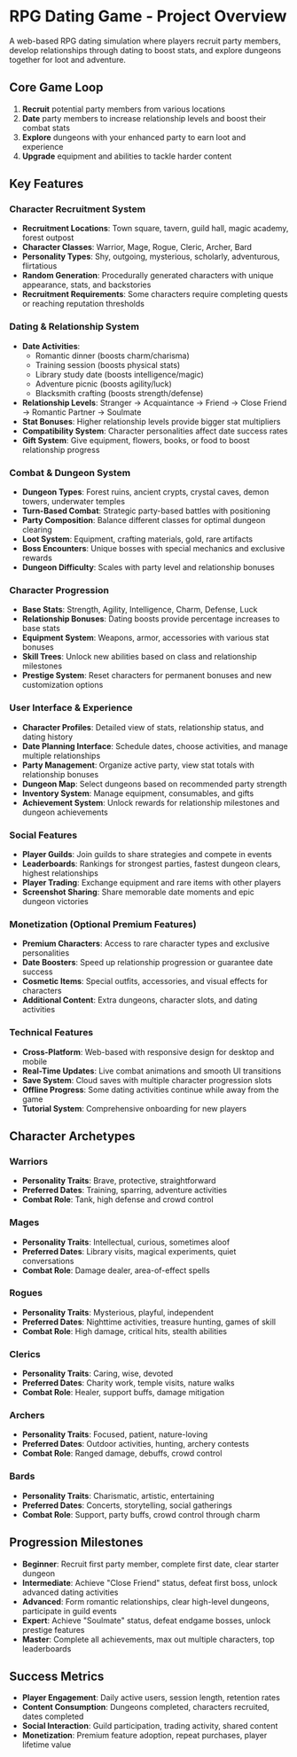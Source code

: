 # RPG Dating Game - Project Overview

A web-based RPG dating simulation where players recruit party members, develop relationships through dating to boost stats, and explore dungeons together for loot and adventure.

## Core Game Loop

1. **Recruit** potential party members from various locations
2. **Date** party members to increase relationship levels and boost their combat stats
3. **Explore** dungeons with your enhanced party to earn loot and experience
4. **Upgrade** equipment and abilities to tackle harder content

## Key Features

### Character Recruitment System
- **Recruitment Locations**: Town square, tavern, guild hall, magic academy, forest outpost
- **Character Classes**: Warrior, Mage, Rogue, Cleric, Archer, Bard
- **Personality Types**: Shy, outgoing, mysterious, scholarly, adventurous, flirtatious
- **Random Generation**: Procedurally generated characters with unique appearance, stats, and backstories
- **Recruitment Requirements**: Some characters require completing quests or reaching reputation thresholds

### Dating & Relationship System
- **Date Activities**: 
  - Romantic dinner (boosts charm/charisma)
  - Training session (boosts physical stats)
  - Library study date (boosts intelligence/magic)
  - Adventure picnic (boosts agility/luck)
  - Blacksmith crafting (boosts strength/defense)
- **Relationship Levels**: Stranger → Acquaintance → Friend → Close Friend → Romantic Partner → Soulmate
- **Stat Bonuses**: Higher relationship levels provide bigger stat multipliers
- **Compatibility System**: Character personalities affect date success rates
- **Gift System**: Give equipment, flowers, books, or food to boost relationship progress

### Combat & Dungeon System
- **Dungeon Types**: Forest ruins, ancient crypts, crystal caves, demon towers, underwater temples
- **Turn-Based Combat**: Strategic party-based battles with positioning
- **Party Composition**: Balance different classes for optimal dungeon clearing
- **Loot System**: Equipment, crafting materials, gold, rare artifacts
- **Boss Encounters**: Unique bosses with special mechanics and exclusive rewards
- **Dungeon Difficulty**: Scales with party level and relationship bonuses

### Character Progression
- **Base Stats**: Strength, Agility, Intelligence, Charm, Defense, Luck
- **Relationship Bonuses**: Dating boosts provide percentage increases to base stats
- **Equipment System**: Weapons, armor, accessories with various stat bonuses
- **Skill Trees**: Unlock new abilities based on class and relationship milestones
- **Prestige System**: Reset characters for permanent bonuses and new customization options

### User Interface & Experience
- **Character Profiles**: Detailed view of stats, relationship status, and dating history
- **Date Planning Interface**: Schedule dates, choose activities, and manage multiple relationships
- **Party Management**: Organize active party, view stat totals with relationship bonuses
- **Dungeon Map**: Select dungeons based on recommended party strength
- **Inventory System**: Manage equipment, consumables, and gifts
- **Achievement System**: Unlock rewards for relationship milestones and dungeon achievements

### Social Features
- **Player Guilds**: Join guilds to share strategies and compete in events
- **Leaderboards**: Rankings for strongest parties, fastest dungeon clears, highest relationships
- **Player Trading**: Exchange equipment and rare items with other players
- **Screenshot Sharing**: Share memorable date moments and epic dungeon victories

### Monetization (Optional Premium Features)
- **Premium Characters**: Access to rare character types and exclusive personalities
- **Date Boosters**: Speed up relationship progression or guarantee date success
- **Cosmetic Items**: Special outfits, accessories, and visual effects for characters
- **Additional Content**: Extra dungeons, character slots, and dating activities

### Technical Features
- **Cross-Platform**: Web-based with responsive design for desktop and mobile
- **Real-Time Updates**: Live combat animations and smooth UI transitions
- **Save System**: Cloud saves with multiple character progression slots
- **Offline Progress**: Some dating activities continue while away from the game
- **Tutorial System**: Comprehensive onboarding for new players

## Character Archetypes

### Warriors
- **Personality Traits**: Brave, protective, straightforward
- **Preferred Dates**: Training, sparring, adventure activities
- **Combat Role**: Tank, high defense and crowd control

### Mages
- **Personality Traits**: Intellectual, curious, sometimes aloof
- **Preferred Dates**: Library visits, magical experiments, quiet conversations
- **Combat Role**: Damage dealer, area-of-effect spells

### Rogues
- **Personality Traits**: Mysterious, playful, independent
- **Preferred Dates**: Nighttime activities, treasure hunting, games of skill
- **Combat Role**: High damage, critical hits, stealth abilities

### Clerics
- **Personality Traits**: Caring, wise, devoted
- **Preferred Dates**: Charity work, temple visits, nature walks
- **Combat Role**: Healer, support buffs, damage mitigation

### Archers
- **Personality Traits**: Focused, patient, nature-loving
- **Preferred Dates**: Outdoor activities, hunting, archery contests
- **Combat Role**: Ranged damage, debuffs, crowd control

### Bards
- **Personality Traits**: Charismatic, artistic, entertaining
- **Preferred Dates**: Concerts, storytelling, social gatherings
- **Combat Role**: Support, party buffs, crowd control through charm

## Progression Milestones

- **Beginner**: Recruit first party member, complete first date, clear starter dungeon
- **Intermediate**: Achieve "Close Friend" status, defeat first boss, unlock advanced dating activities
- **Advanced**: Form romantic relationships, clear high-level dungeons, participate in guild events
- **Expert**: Achieve "Soulmate" status, defeat endgame bosses, unlock prestige features
- **Master**: Complete all achievements, max out multiple characters, top leaderboards

## Success Metrics

- **Player Engagement**: Daily active users, session length, retention rates
- **Content Consumption**: Dungeons completed, characters recruited, dates completed
- **Social Interaction**: Guild participation, trading activity, shared content
- **Monetization**: Premium feature adoption, repeat purchases, player lifetime value